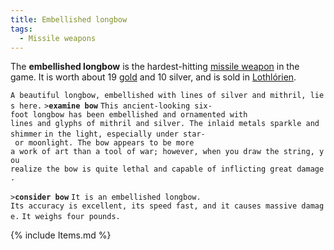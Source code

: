 ```yaml
---
title: Embellished longbow
tags:
  - Missile weapons
---
```

The **embellished longbow** is the hardest-hitting [missile
weapon](missile_weapon "wikilink") in the game. It is worth about 19
[gold](gold "wikilink") and 10 silver, and is sold in
[Lothlórien](Lothlórien "wikilink").

`A beautiful longbow, embellished with lines of silver and mithril, lies here.`
`>`**`examine bow`**
`This ancient-looking six-foot longbow has been embellished and ornamented with`
`lines and glyphs of mithril and silver. The inlaid metals sparkle and shimmer`
`in the light, especially under star- or moonlight. The bow appears to be more`
`a work of art than a tool of war; however, when you draw the string, you`
`realize the bow is quite lethal and capable of inflicting great damage.`

`>`**`consider bow`**
`It is an embellished longbow.`
`Its accuracy is excellent, its speed fast, and it causes massive damage.`
`It weighs four pounds.`

{% include Items.md %}
